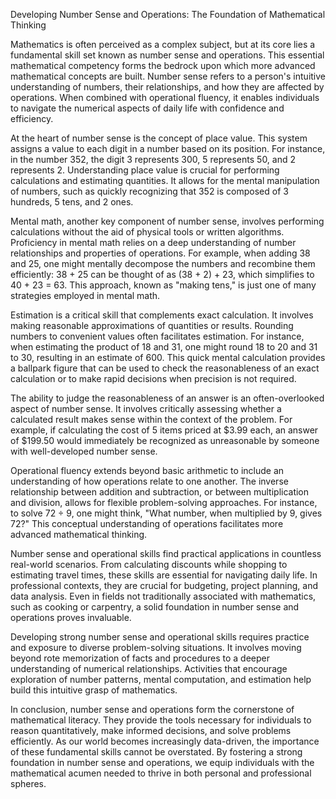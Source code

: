 Developing Number Sense and Operations: The Foundation of Mathematical Thinking

Mathematics is often perceived as a complex subject, but at its core lies a fundamental skill set known as number sense and operations. This essential mathematical competency forms the bedrock upon which more advanced mathematical concepts are built. Number sense refers to a person's intuitive understanding of numbers, their relationships, and how they are affected by operations. When combined with operational fluency, it enables individuals to navigate the numerical aspects of daily life with confidence and efficiency.

At the heart of number sense is the concept of place value. This system assigns a value to each digit in a number based on its position. For instance, in the number 352, the digit 3 represents 300, 5 represents 50, and 2 represents 2. Understanding place value is crucial for performing calculations and estimating quantities. It allows for the mental manipulation of numbers, such as quickly recognizing that 352 is composed of 3 hundreds, 5 tens, and 2 ones.

Mental math, another key component of number sense, involves performing calculations without the aid of physical tools or written algorithms. Proficiency in mental math relies on a deep understanding of number relationships and properties of operations. For example, when adding 38 and 25, one might mentally decompose the numbers and recombine them efficiently: 38 + 25 can be thought of as (38 + 2) + 23, which simplifies to 40 + 23 = 63. This approach, known as "making tens," is just one of many strategies employed in mental math.

Estimation is a critical skill that complements exact calculation. It involves making reasonable approximations of quantities or results. Rounding numbers to convenient values often facilitates estimation. For instance, when estimating the product of 18 and 31, one might round 18 to 20 and 31 to 30, resulting in an estimate of 600. This quick mental calculation provides a ballpark figure that can be used to check the reasonableness of an exact calculation or to make rapid decisions when precision is not required.

The ability to judge the reasonableness of an answer is an often-overlooked aspect of number sense. It involves critically assessing whether a calculated result makes sense within the context of the problem. For example, if calculating the cost of 5 items priced at $3.99 each, an answer of $199.50 would immediately be recognized as unreasonable by someone with well-developed number sense.

Operational fluency extends beyond basic arithmetic to include an understanding of how operations relate to one another. The inverse relationship between addition and subtraction, or between multiplication and division, allows for flexible problem-solving approaches. For instance, to solve 72 ÷ 9, one might think, "What number, when multiplied by 9, gives 72?" This conceptual understanding of operations facilitates more advanced mathematical thinking.

Number sense and operational skills find practical applications in countless real-world scenarios. From calculating discounts while shopping to estimating travel times, these skills are essential for navigating daily life. In professional contexts, they are crucial for budgeting, project planning, and data analysis. Even in fields not traditionally associated with mathematics, such as cooking or carpentry, a solid foundation in number sense and operations proves invaluable.

Developing strong number sense and operational skills requires practice and exposure to diverse problem-solving situations. It involves moving beyond rote memorization of facts and procedures to a deeper understanding of numerical relationships. Activities that encourage exploration of number patterns, mental computation, and estimation help build this intuitive grasp of mathematics.

In conclusion, number sense and operations form the cornerstone of mathematical literacy. They provide the tools necessary for individuals to reason quantitatively, make informed decisions, and solve problems efficiently. As our world becomes increasingly data-driven, the importance of these fundamental skills cannot be overstated. By fostering a strong foundation in number sense and operations, we equip individuals with the mathematical acumen needed to thrive in both personal and professional spheres.